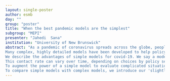 ```yaml
---
layout: single-poster
author: esmb
day: ""
group: "poster"
title: "When the best pandemic models are the simplest"
subgroup: "MEPI"
presenter: "Jahedi  Sana"
institution: "University of New Brunswick"
abstract: "As a pandemic of coronavirus spreads across the globe, people debate policies to mitigate its severity. 
Many complex, highly detailed models have been developed to help policy setters make better decisions. However, the basis of these models is unlikely to be understood by non-experts. 
We describe the advantages of simple models for covid-19. We say a model is ' simple' if its only parameter is the rate of contact between people in the population. 
This contact rate can vary over time, depending on choices by policy setters. Such models can be understood by a broad audience, and thus can be helpful in explaining the policy decisions to the public. They can be used to evaluate outcomes of different policy strategies. However, simple models have a disadvantage when dealing with inhomogeneous populations.
To augment the power of a simple model to evaluate complicated situations, we add what we call 'satellite' equations that do not change the original model.  For example, with the help of a satellite equation, one could know what his/her chance is of remaining uninfected through the end of epidemic. Satellite equations can model the effect of the epidemic on high-risk individuals, or death rates, or on nursing homes, and other isolated populations. 
To compare simple models with complex models, we introduce our 'slightly complex' Model J. We find the conclusions of simple and complex models can be quite similar. But, for each added complexity, a modeler may have to choose additional parameter values describing who will infect whom under what conditions, choices for which there is often little rationale but that can have a big impact on predictions. Our simulations suggest that the added complexity offers little predictive advantage."
---
```

